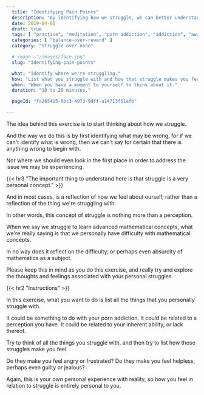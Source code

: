```yaml
---
  title: "Identifying Pain Points"
  description: "By identifying how we struggle, we can better understand the dynamics with which we think about the problems in our life."
  date: 2019-04-06
  draft: true
  tags: [ "practice", "meditation", "porn addiction", "addiction", "awareness", "awareness exercises", "perspective", "nofap", "neverfap", "neverfap deluxe" ]
  categories: [ "balance-over-reward" ]
  category: "Struggle over none"

  # image: "/images/face.jpg"
  slug: "identifying-pain-points"

  what: "Identify where we're struggling."
  how: "List what you struggle with and how that struggle makes you feel."
  when: "When you have a moment to yourself to think about it."
  duration: "10 to 20 minutes."

  pageId: "fa265415-9bc3-4973-9dff-a14713f51afb"

---
```


<!-- Basics, done -->

<!-- {{< hr2 "Context" >}} -->


The idea behind this exercise is to start thinking about how we struggle. 

And the way we do this is by first identifying what may be wrong, for if we can't identify what is wrong, then we can't say for certain that there is anything wrong to begin with. 

Nor where we should even look in the first place in order to address the issue we may be experiencing.


{{< hr3 "The important thing to understand here is that struggle is a very personal concept." >}}


And in most cases, is a reflection of how we feel about ourself, rather than a reflection of the thing we're struggling with.

In other words, this concept of struggle is nothing more than a perception. 

When we say we struggle to learn advanced mathematical concepts, what we're really saying is that we personally have difficulty with mathematical concepts.

In no way does it reflect on the difficulty, or perhaps even absurdity of mathematics as a subject.

Please keep this in mind as you do this exercise, and really try and explore the thoughts and feelings associated with your personal struggles. 


{{< hr2 "Instructions" >}}


In this exercise, what you want to do is list all the things that you personally struggle with.

It could be something to do with your porn addiction. It could be related to a perception you have. It could be related to your inherent ability, or lack thereof.

Try to think of all the things you struggle with, and then try to list how those struggles make you feel.

Do they make you feel angry or frustrated? Do they make you feel helpless, perhaps even guilty or jealous?

Again, this is your own personal experience with reality, so how you feel in relation to struggle is entirely personal to you.




<!-- 
{{< hr2 "Additional Resources" >}}  -->

<!-- maybe link to other  -->


